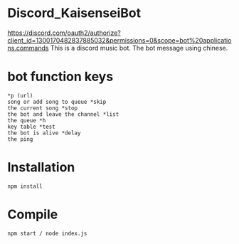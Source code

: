 # Discord_KaisenseiBot
https://discord.com/oauth2/authorize?client_id=1300170482837885032&permissions=0&scope=bot%20applications.commands
This is a discord music bot. The bot message using chinese.
# bot function keys
```
*p (url)
song or add song to queue *skip
the current song *stop
the bot and leave the channel *list
the queue *h
key table *test
the bot is alive *delay
the ping
```
# Installation
```
npm install
```
# Compile
```
npm start / node index.js
```
